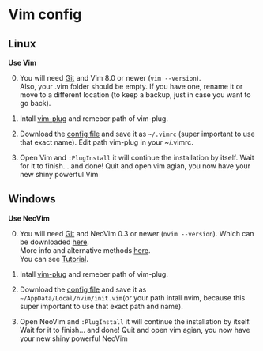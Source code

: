 # Vim config
[//]: # "https://github.com/fisadev/fisa-vim-config"

## Linux
**Use Vim**

0) You will need [Git] and Vim 8.0 or newer (`vim --version`).
<br> Also, your .vim folder should be empty. If you have one, rename it or move to a different location (to keep a backup, just in case you want to go back).

1) Intall [vim-plug] and remeber path of vim-plug.

2) Download the [config file](https://github.com/TrQ-Hoan/vim-config/blob/master/.vimrc) and save it as `~/.vimrc` (super important to use that exact name). Edit path vim-plug in your ~/.vimrc.

3) Open Vim and `:PlugInstall` it will continue the installation by itself. Wait for it to finish... and done! Quit and open vim agian, you now have your new shiny powerful Vim

## Windows
**Use NeoVim**

0) You will need [Git] and NeoVim 0.3 or newer (`nvim --version`). Which can be downloaded [here](https://github.com/neovim/neovim/releases).
<br> More info and alternative methods [here](https://github.com/neovim/neovim/wiki/Installing-Neovim).
<br> You can see [Tutorial](https://jdhao.github.io/2018/11/15/neovim_configuration_windows/).

[//]: # "Also, your `~/AppData/Local/nvim/` folder should be empty. If you have one, rename it or move to a different location (to keep a backup, just in case you want to go back)."

1) Intall [vim-plug] and remeber path of vim-plug.

2) Download the [config file](https://github.com/TrQ-Hoan/vim-config/blob/master/init.vim) and save it as `~/AppData/Local/nvim/init.vim`(or your path intall nvim, because this super important to use that exact path and name).

3) Open NeoVim and `:PlugInstall` it will continue the installation by itself. Wait for it to finish... and done! Quit and open vim agian, you now have your new shiny powerful NeoVim

[Git]: (https://git-scm.com/book/en/v2/Getting-Started-Installing-Git)
[vim-plug]: (https://github.com/junegunn/vim-plug)
